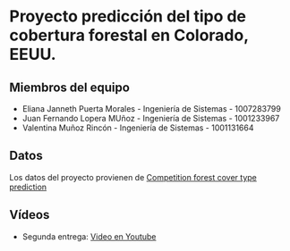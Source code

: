 # Proyecto predicción del tipo de cobertura forestal en Colorado, EEUU. 

## Miembros del equipo 

- Eliana Janneth Puerta Morales - Ingeniería de Sistemas - 1007283799
- Juan Fernando Lopera MUñoz - Ingeniería de Sistemas - 1001233967
- Valentina Muñoz Rincón - Ingeniería de Sistemas - 1001131664

## Datos
Los datos del proyecto provienen de [Competition forest cover type prediction](https://www.kaggle.com/competitions/forest-cover-type-prediction/)

## Vídeos
- Segunda entrega: [Video en Youtube](https://www.youtube.com/watch?v=5NyiehFcdn4)
